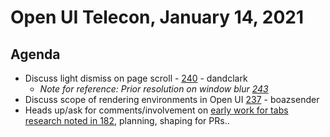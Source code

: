 # Open UI Telecon, January 14, 2021

## Agenda
* Discuss light dismiss on page scroll - [240](https://github.com/WICG/open-ui/issues/240) - dandclark
    * *Note for reference: Prior resolution on window blur [243](https://github.com/WICG/open-ui/issues/241#issuecomment-747673792)*
* Discuss scope of rendering environments in Open UI
  [237](https://github.com/WICG/open-ui/issues/237) - boazsender
* Heads up/ask for comments/involvement on [early work for tabs research noted in 182](https://github.com/WICG/open-ui/issues/182#issuecomment-754155769), planning, shaping for PRs.. 
